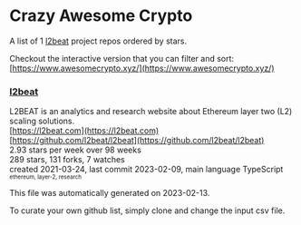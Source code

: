 # Crazy Awesome Crypto
A list of 1 [l2beat](https://github.com/l2beat) project repos ordered by stars.  

Checkout the interactive version that you can filter and sort: 
[https://www.awesomecrypto.xyz/](https://www.awesomecrypto.xyz/)  


### [l2beat](https://github.com/l2beat/l2beat)  
L2BEAT is an analytics and research website about Ethereum layer two (L2) scaling solutions.  
[https://l2beat.com](https://l2beat.com)  
[https://github.com/l2beat/l2beat](https://github.com/l2beat/l2beat)  
2.93 stars per week over 98 weeks  
289 stars, 131 forks, 7 watches  
created 2021-03-24, last commit 2023-02-09, main language TypeScript  
<sub><sup>ethereum, layer-2, research</sup></sub>


This file was automatically generated on 2023-02-13.  

To curate your own github list, simply clone and change the input csv file.  